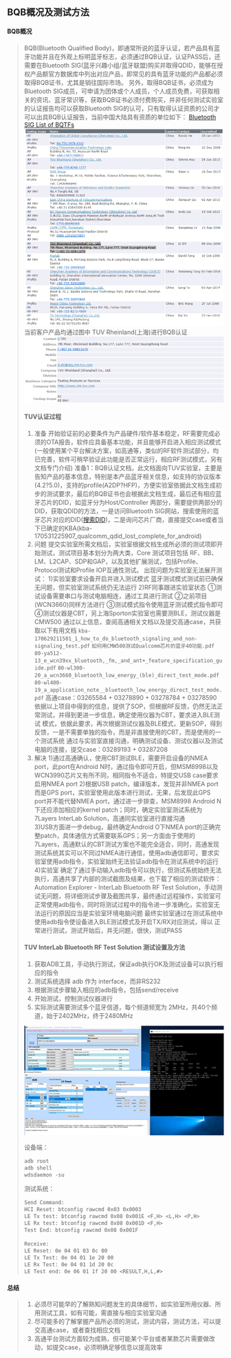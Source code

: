 ## BQB概况及测试方法

#### BQB概况  
> BQB(Bluetooth Qualified Body)，即通常所说的蓝牙认证，若产品具有蓝牙功能并且在外观上标明蓝牙标志，必须通过BQB认证，认证PASS后，还需要在Bluetooth SIG(蓝牙兴趣小组/蓝牙联盟)购买并取得QDID，能够在授权产品额官方数据库中列出对应产品，即常见的具有蓝牙功能的产品都必须取得BQB证书，尤其是销往国际市场。
> 另外，取得BQB证书，必须成为Bluetooth SIG成员，可申请为团体或个人成员，个人成员免费，可获取相关的资讯、蓝牙常识等，获取BQB证书必须付费购买，并非任何测试实验室的认证报告均可以获取Bluetooth SIG的认可，只有取得认证资质的公司才可以出具BQB认证报告，当前中国大陆具有资质的单位如下：
> [Bluetooth SIG List of BQTFs](https://www.bluetooth.org/apps/qualification/bqtf.aspx)  
> ![Bluetooth SIG List of BQTFs](../png\BQTFs.png)  
> 当前客户产品均通过图中 TUV Rheinland(上海)进行BQB认证
> ![TUV](../png\BQB_TUV.png)  
> #### TUV认证过程  
> 1. 准备
>   开始验证前的必要条件为产品硬件/软件基本稳定，RF需要完成必须的OTA报告，软件应具备基本功能，并且能够开启进入相应测试模式(一般使用某个平台解决方案，如高通等，类似的RF软件测试部分，均已完善，软件可稍早验证此功能是否正常运行，相应RF测试模式，另有文档专门介绍) 
>   准备1：BQB认证文档，此文档面向TUV实验室，主要是告知产品的基本信息，特别是本产品蓝牙相关信息，如支持的协议版本(4.2?5.0)，支持的profile(A2DP?HFP)，方便实验室依据此文档生成初步的测试要求，最后的BQB证书也会根据此文档生成，最后还有相应蓝牙芯片的DID，如蓝牙分为Host/Controller
>   两部分，需要提供两部分的DID，获取QDID的方法，一是访问Bluetooth SIG网站，搜索使用的蓝牙芯片对应的DID([搜索DID](https://launchstudio.bluetooth.com/listings/search))，二是询问芯片厂商，直接提交case或者当下已确定的KBA(kba-170531225907_qualcomm_qdid_lost_complete_for_android)  
> 2. 问题
>   提交实验室所需文档后，实验室根据文档生成所必须的测试项即开始测试，测试项目基本划分为两大类，Core
>   测试项目包括 RF、BB、LM、L2CAP、SDP和GAP，以及其他扩展测试，包括Profile、Protocol测试和Profile IOP互通性测试。
>   出现问题为实验室无法展开测试：
>   1)实验室要求设备开启并进入测试模式
>   蓝牙测试模式测试前已确保无问题，但实验室测试系统仍无法运行
>   2)RF同事跟进实验室状态
>   ①测试设备需要串口与测试电脑相连，通过工具进行测试
>   ②之前项目(WCN3660)同样方法进行
>   ③测试模式指令使用蓝牙测试模式指令即可
>   ④测试仪器是CBT，另上海Sporton实验室也需要测BLE，测试仪器是CMW500
>   通过以上信息，查阅高通相关文档以及提交高通case，共获取以下有用文档
>   `kba-170629211501_1_how_to_do_bluetooth_signaling_and_non-signaling_test.pdf`
>   `如何用CMW500测试Qualcomm芯片的蓝牙40功能.pdf`
>   `80-ya512-13_e_wcn39xx_bluetooth,_fm,_and_ant+_feature_specification_guide.pdf` 
>   `80-wl300-20_a_wcn3660_bluetooth_low_energy_(ble)_direct_test_mode.pdf` 
>   `80-wl400-19_a_application_note__bluetooth_low_energy_direct_test_mode.pdf` 
>   高通case：03265584 + 03278890 + 03278784 + 03278590
>   依据以上项目中得到的信息，提供了SOP，但根据RF反馈，仍然无法正常测试，并得到更进一步信息，确定使用仪器为CBT，要求进入BLE测试 模式，依据此要求，再次根据测试仪器及BLE模式，更新SOP，得到反馈，一是不需要单独的指令，而是非直接使用的CBT，而是使用的一个测试系统
>   通过与实验室直接沟通，明确测试设备、测试仪器以及测试电脑的连接，提交case：03289193 + 03287208  
> 3. 解决
>   1)通过高通确认，使用CBT测试BLE，需要开启设备的NMEA port，此port在Android N时，通过指令即可开启，但MSM8998以及WCN3990芯片又有所不同，相同指令不适合，特提交USB case要求启用NMEA port
>   2)根据USB patch，编译版本，发现并非NMEA port而是GPS port，实验室使用此版本进行测试，无果，后发现此GPS port并不能代替NMEA port，通过进一步排查，MSM8998 Android N下还应添加相应的kernel patch；同时，确定实验室测试系统为 7Layers InterLab Solution，高通同实验室进行直接沟通  
>   3)USB方面进一步debug，最终确定Android O下NMEA port的正确完整patch，具体通信方式需要联系GPS；另一方面由于使用的 7Layers，高通默认的CBT测试方案也不能完全适合，同时，高通发现测试系统其实可以不同过NMEA进行通信，使用adb通信即可，要求实验室使用adb指令，实验室始终无法验证adb指令在测试系统中的运行
>   4)实验室 确定了通过手动输入adb指令可以执行，但测试系统始终无法执行，高通共享了内部的测试截图及结果，也下载了相应的测试软件：Automation Explorer - InterLab Bluetooth RF Test Solution，手动测试无问题，将详细测试步骤及截图共享，最终通过远程操作，实验室可正常使用adb指令，同时将测试过程中的指令进一步准确化，实验室无法运行的原因应当是实验室环境电脑问题
>   最终实验室通过在测试系统中使用adb指令使设备进入BLE测试模式及开启TX/RX对应测试，得以
>   正常进行测试，测试开始后，并无问题，很快，测试PASS  
> #### TUV InterLab Bluetooth RF Test Solution 测试设置及方法  
> 1. 获取ADB工具，手动执行测试，保证adb执行OK及测试设备可以执行相应的指令  
> 2. 测试系统选择 adb 作为 interface，而非RS232  
> 3. 根据测试步骤输入相应的adb指令，包括send/receive  
> 4. 开始测试，控制测试仪器进行  
> 5. 实际测试需要测试多个蓝牙信道，每个频道频宽为 2MHz，共40个频道，始于2402MHz，终于2480MHz  
>
> ![TUV_BQB](../png\TUV_BQB.png)  
>
> 设备端：  
> ```
> adb root
> adb shell
> wdsdaemon -su
> ```
> 测试系统：  
> ```
> Send Command:
> HCI Reset: btconfig rawcmd 0x03 0x0003
> LE Tx test: btconfig rawcmd 0x08 0x001E <F,H> <L,H> <P,H>
> LE Rx test: btconfig rawcmd 0x08 0x001D <F,H>
> Test End: btconfig rawcmd 0x08 0x001F
> 
> Receive:
> LE Reset: 0e 04 01 03 0c 00
> LE Tx Test: 0e 04 01 1e 20 00
> LE Rx Test: 0e 04 01 1d 20 0c
> LE Test end: 0e 06 01 1f 20 00 <RESULT,H,L,#>
> ```
#### 总结
>1. 必须尽可能早的了解熟知问题发生的具体细节，如实验室所用仪器、所用测试工具，如有可能，需直接与相应实验室沟通  
>2. 尽可能多的了解掌握产品所必须的测试，测试内容，测试方法，可以提交高通case，或者查找相应文档  
>3. 高通平台测试方面较为成熟，但可能某个平台或者某款芯片需要做改动，如提交case，必须明确足够信息以提高效率
